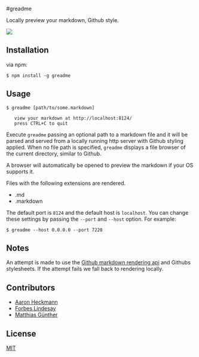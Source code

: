 #greadme

Locally preview your markdown, Github style.

![](https://dl.dropbox.com/u/11198966/greadme-screenshot.png)

## Installation

via npm:

    $ npm install -g greadme


## Usage

    $ greadme [path/to/some.markdown]

       view your markdown at http://localhost:8124/
       press CTRL+C to quit

Execute `greadme` passing an optional path to a markdown file and it will be parsed and served from a locally running
http server with Github styling applied. When no file path is specified, `greadme` displays a file browser of the
current directory, similar to Github.


A browser will automatically be opened to preview the markdown if your OS supports it.


Files with the following extensions are rendered.

- .md
- .markdown


The default port is `8124` and the default host is `localhost`. You can change these settings by passing the `--port`
and `--host` option. For example:


    $ greadme --host 0.0.0.0 --port 7220


## Notes

An attempt is made to use the [Github markdown rendering api](http://developer.github.com/v3/markdown/) and Githubs stylesheets. If the attempt fails we fall back to rendering locally.


## Contributors

- [Aaron Heckmann](https://github.com/aheckmann)
- [Forbes Lindesay](https://github.com/ForbesLindesay)
- [Matthias Günther](https://github.com/matthias-guenther)


## License

[MIT](https://github.com/aheckmann/greadme/blob/master/LICENSE)

